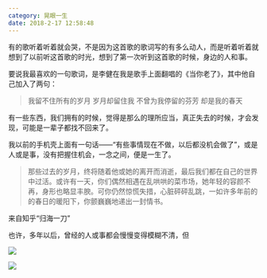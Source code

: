 ```yaml
---
category: 晃眼一生
date: 2018-2-17 12:58:48
---
```


有的歌听着听着就会哭，不是因为这首歌的歌词写的有多么动人，而是听着听着就想到了以前听这首歌的时光，想到了第一次听到这首歌的时候，身边的人和事。

要说我最喜欢的一句歌词，是李健在我是歌手上面翻唱的《当你老了》，其中他自己加入了两句：

> 我留不住所有的岁月
  岁月却留住我
  不曾为我停留的芬芳
  却是我的春天

有一些东西，我们拥有的时候，觉得是那么的理所应当，真正失去的时候，才会发现，可能是一辈子都找不回来了。

我以前的手机壳上面有一句话——“有些事情现在不做，以后都没机会做了”，或是人或是事，没有把握住机会，一念之间，便是一生了。

> 那些过去的岁月，终将随着他或她的离开而消逝，最后我们都在自己的世界中过活。或许有一天，你们偶然相遇在乱哄哄的菜市场，她年轻的容颜不再，身形也略显丰腴。可你仍然惊慌失措，心脏砰砰乱跳，一如许多年前的的春日的暖阳下，你颤巍巍地递出一封情书。

来自知乎“归海一刀”

也许，多年以后，曾经的人或事都会慢慢变得模糊不清，但

![](/pics/2018/02/1701.png)

![](/pics/2018/02/1702.png)

